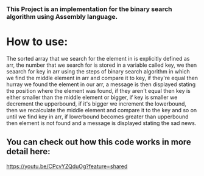 ### This Project is an implementation for the binary search algorithm using Assembly language.


# How to use:
The sorted array that we search for the element in is explicitly defined as arr, the number that we search for is stored in a variable called key, 
we then seaarch for key in arr using the steps of binary search algorithm in which we find the middle element in arr and compare it to key, if they're 
equal then hurray we found the element in our arr, a message is then displayed stating the position where the element was found, if they aren't equal then
key is either smaller than the middle element or bigger, if key is smaller we decrement the upperbound, if it's bigger we increment the lowerbound, then we recalculate
the middle element and compare it to the key and so on until we find key in arr, if lowerbound becomes greater than upperbound then element is not found and a message 
is displayed stating the sad news.


## You can check out how this code works in more detail here:
https://youtu.be/CPcvYZQduOg?feature=shared
